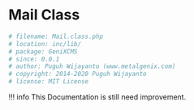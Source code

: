 # Mail Class

```php
# filename: Mail.class.php
# location: inc/lib/
# package: GeniXCMS
# since: 0.0.1
# author: Puguh Wijayanto (www.metalgenix.com)
# copyright: 2014-2020 Puguh Wijayanto
# license: MIT License
```

!!! info
    This Documentation is still need improvement.


